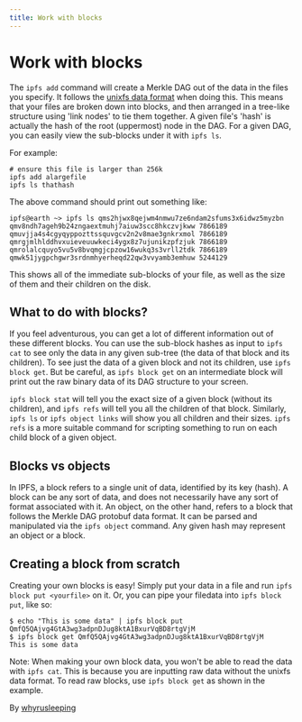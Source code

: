 ```yaml
---
title: Work with blocks
---
```


# Work with blocks

The `ipfs add` command will create a Merkle DAG out of the data in the files you
specify. It follows the [unixfs data format](https://github.com/ipfs/go-unixfs/blob/master/pb/unixfs.proto) when doing this. This means
that your files are broken down into blocks, and then arranged in a tree-like
structure using 'link nodes' to tie them together. A given file's 'hash' is
actually the hash of the root (uppermost) node in the DAG. For a given DAG, you
can easily view the sub-blocks under it with `ipfs ls`.

For example:

```
# ensure this file is larger than 256k
ipfs add alargefile
ipfs ls thathash
```

The above command should print out something like:

```
ipfs@earth ~> ipfs ls qms2hjwx8qejwm4nmwu7ze6ndam2sfums3x6idwz5myzbn
qmv8ndh7ageh9b24zngaextmuhj7aiuw3scc8hkczvjkww 7866189
qmuvjja4s4cgyqyppozttssquvgcv2n2v8mae3gnkrxmol 7866189
qmrgjmlhlddhvxuieveuuwkeci4ygx8z7ujunikzpfzjuk 7866189
qmrolalcquyo5vu5v8bvqmgjcpzow16wukq3s3vrll2tdk 7866189
qmwk51jygpchgwr3srdnmhyerheqd22qw3vvyamb3emhuw 5244129
```

This shows all of the immediate sub-blocks of your file, as well as the
size of them and their children on the disk.

## What to do with blocks?

If you feel adventurous, you can get a lot of different information out of these
different blocks. You can use the sub-block hashes as input to `ipfs cat` to
see only the data in any given sub-tree (the data of that block and its
children). To see just the data of a given block and not its children, use
`ipfs block get`. But be careful, as `ipfs block get` on an intermediate block
will print out the raw binary data of its DAG structure to your screen.

`ipfs block stat` will tell you the exact size of a given block (without its
children), and `ipfs refs` will tell you all the children of that block.
Similarly, `ipfs ls` or `ipfs object links` will show you all children and
their sizes. `ipfs refs` is a more suitable command for scripting something
to run on each child block of a given object.

## Blocks vs objects

In IPFS, a block refers to a single unit of data, identified by its key (hash).
A block can be any sort of data, and does not necessarily have any sort of
format associated with it. An object, on the other hand, refers to a block that
follows the Merkle DAG protobuf data format. It can be parsed and manipulated
via the `ipfs object` command. Any given hash may represent an object or a block.

## Creating a block from scratch

Creating your own blocks is easy! Simply put your data in a file and run
`ipfs block put <yourfile>` on it. Or, you can pipe your filedata into
`ipfs block put`, like so:

```
$ echo "This is some data" | ipfs block put
QmfQ5QAjvg4GtA3wg3adpnDJug8ktA1BxurVqBD8rtgVjM
$ ipfs block get QmfQ5QAjvg4GtA3wg3adpnDJug8ktA1BxurVqBD8rtgVjM
This is some data
```

Note: When making your own block data, you won't be able to read the data with
`ipfs cat`. This is because you are inputting raw data without the unixfs data
format. To read raw blocks, use `ipfs block get` as shown in the example.

By [whyrusleeping](http://github.com/whyrusleeping)
